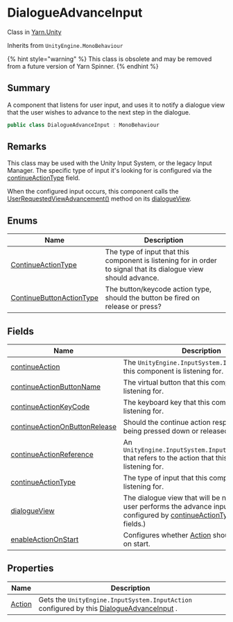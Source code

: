 # DialogueAdvanceInput

Class in [Yarn.Unity](yarn.unity.md)

Inherits from `UnityEngine.MonoBehaviour`

{% hint style="warning" %}
This class is obsolete and may be removed from a future version of Yarn Spinner.
{% endhint %}

## Summary

A component that listens for user input, and uses it to notify a dialogue view that the user wishes to advance to the next step in the dialogue.

```csharp
public class DialogueAdvanceInput : MonoBehaviour
```

## Remarks

This class may be used with the Unity Input System, or the legacy Input Manager. The specific type of input it's looking for is configured via the [continueActionType](yarn.unity.dialogueadvanceinput.continueactiontype-2.md) field.

When the configured input occurs, this component calls the [UserRequestedViewAdvancement()](yarn.unity.dialogueviewbase.userrequestedviewadvancement.md) method on its [dialogueView](yarn.unity.dialogueadvanceinput.dialogueview.md).

## Enums

| Name                                                                                    | Description                                                                                                      |
| --------------------------------------------------------------------------------------- | ---------------------------------------------------------------------------------------------------------------- |
| [ContinueActionType](yarn.unity.dialogueadvanceinput.continueactiontype-1.md)           | The type of input that this component is listening for in order to signal that its dialogue view should advance. |
| [ContinueButtonActionType](yarn.unity.dialogueadvanceinput.continuebuttonactiontype.md) | The button/keycode action type, should the button be fired on release or press?                                  |

## Fields

| Name                                                                                              | Description                                                                                                                                                                                           |
| ------------------------------------------------------------------------------------------------- | ----------------------------------------------------------------------------------------------------------------------------------------------------------------------------------------------------- |
| [continueAction](yarn.unity.dialogueadvanceinput.continueaction.md)                               | The `UnityEngine.InputSystem.InputAction` that this component is listening for.                                                                                                                       |
| [continueActionButtonName](yarn.unity.dialogueadvanceinput.continueactionbuttonname.md)           | The virtual button that this component is listening for.                                                                                                                                              |
| [continueActionKeyCode](yarn.unity.dialogueadvanceinput.continueactionkeycode.md)                 | The keyboard key that this component is listening for.                                                                                                                                                |
| [continueActionOnButtonRelease](yarn.unity.dialogueadvanceinput.continueactiononbuttonrelease.md) | Should the continue action respond to key being pressed down or released.                                                                                                                             |
| [continueActionReference](yarn.unity.dialogueadvanceinput.continueactionreference.md)             | An `UnityEngine.InputSystem.InputActionReference` that refers to the action that this component is listening for.                                                                                     |
| [continueActionType](yarn.unity.dialogueadvanceinput.continueactiontype-2.md)                     | The type of input that this component is listening for.                                                                                                                                               |
| [dialogueView](yarn.unity.dialogueadvanceinput.dialogueview.md)                                   | The dialogue view that will be notified when the user performs the advance input (as configured by [continueActionType](yarn.unity.dialogueadvanceinput.continueactiontype-2.md) and related fields.) |
| [enableActionOnStart](yarn.unity.dialogueadvanceinput.enableactiononstart.md)                     | Configures whether [Action](yarn.unity.dialogueadvanceinput.action.md) should be enabled on start.                                                                                                    |

## Properties

| Name                                                | Description                                                                                                                    |
| --------------------------------------------------- | ------------------------------------------------------------------------------------------------------------------------------ |
| [Action](yarn.unity.dialogueadvanceinput.action.md) | Gets the `UnityEngine.InputSystem.InputAction` configured by this [DialogueAdvanceInput](yarn.unity.dialogueadvanceinput.md) . |
